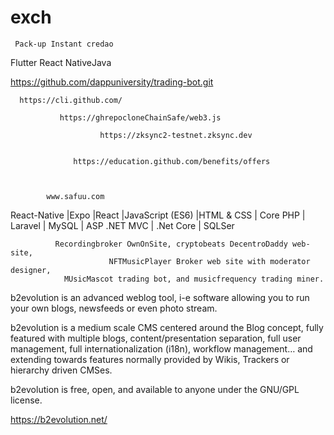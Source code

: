 # exch
     Pack-up Instant credao
  Flutter React NativeJava
  

https://github.com/dappuniversity/trading-bot.git

      https://cli.github.com/
 
               https://ghrepocloneChainSafe/web3.js

                        https://zksync2-testnet.zksync.dev


                  https://education.github.com/benefits/offers
         
        
        
            www.safuu.com
React-Native |Expo |React |JavaScript (ES6) |HTML & CSS | Core PHP | Laravel | MySQL | ASP .NET MVC | .Net Core | SQLSer


          
              Recordingbroker OwnOnSite, cryptobeats DecentroDaddy web-site, 
                          NFTMusicPlayer Broker web site with moderator designer,
                MUsicMascot trading bot, and musicfrequency trading miner. 
                             


b2evolution is an advanced weblog tool, i-e software allowing you to run your own blogs, newsfeeds or even photo stream.

b2evolution is a medium scale CMS centered around the Blog concept, fully featured with multiple blogs, content/presentation separation, full user management, full internationalization (i18n), workflow management… and extending towards features normally provided by Wikis, Trackers or hierarchy driven CMSes.

b2evolution is free, open, and available to anyone under the GNU/GPL license.

https://b2evolution.net/
